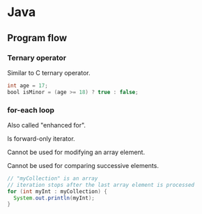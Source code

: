 # Java

## Program flow

### Ternary operator

Similar to C ternary operator.

```java
int age = 17;
bool isMinor = (age >= 18) ? true : false;
```

### for-each loop

Also called "enhanced for".

Is forward-only iterator.

Cannot be used for modifying an array element.

Cannot be used for comparing successive elements.

```java
// "myCollection" is an array
// iteration stops after the last array element is processed
for (int myInt : myCollection) {
  System.out.println(myInt);
}
```